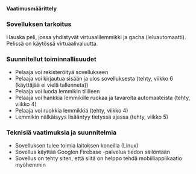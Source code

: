#### Vaatimusmäärittely

### Sovelluksen tarkoitus

Hauska peli, jossa yhdistyvät virtuaalilemmikki ja gacha (leluautomaatti).
Pelissä on käytössä virtuaalivaluutta.

### Suunnitellut toiminnallisuudet

* Pelaaja voi rekisteröityä sovellukseen
* Pelaaja voi kirjautua sisään ja ulos sovelluksesta (tehty, viikko 6 (käyttäjää ei vielä tallenneta))
* Pelaaja voi luoda lemmikin tililleen
* Pelaaja voi hankkia lemmikille ruokaa ja tavaroita automaateista (tehty, viikko 4)
* Pelaaja voi ruokkia lemmikkiä (tehty, viikko 4)
* Lemmikin nälkäisyys lisääntyy tietyssä ajassa (tehty, viikko 5)

### Teknisiä vaatimuksia ja suunnitelmia

* Sovelluksen tulee toimia laitoksen koneilla (Linux)
* Sovellus käyttää Googlen Firebase -palvelua tiedon säilöntään
* Sovellus on tehty siten, että siitä on helppo tehdä mobiiliapplikaatio myöhemmin
